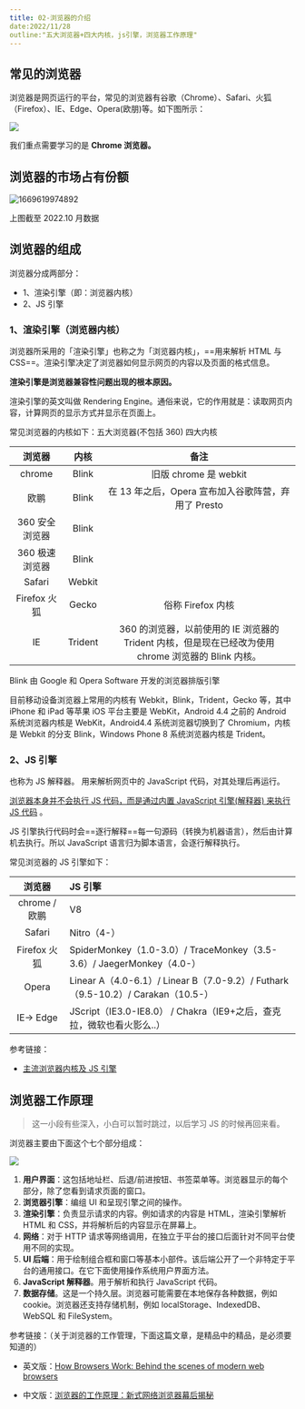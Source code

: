 ```yaml
---
title: 02-浏览器的介绍
date:2022/11/28
outline:"五大浏览器+四大内核，js引擎，浏览器工作原理"
---
```


## 常见的浏览器

浏览器是网页运行的平台，常见的浏览器有谷歌（Chrome）、Safari、火狐（Firefox）、IE、Edge、Opera(欧朋)等。如下图所示：

![]( D:/html5_folder/my-webdoc/图床/qgyh/20191204_1900.png)

我们重点需要学习的是 **Chrome 浏览器。**

## 浏览器的市场占有份额

![1669619974892]( D:/html5_folder/my-webdoc/图床/qgyh/浏览器市场份额.png)

上图截至 2022.10 月数据

## 浏览器的组成

浏览器分成两部分：

- 1、渲染引擎（即：浏览器内核）
- 2、JS 引擎

### 1、渲染引擎（浏览器内核）

浏览器所采用的「渲染引擎」也称之为「浏览器内核」，==用来解析 HTML 与 CSS==。渲染引擎决定了浏览器如何显示网页的内容以及页面的格式信息。

**渲染引擎是浏览器兼容性问题出现的根本原因。**

渲染引擎的英文叫做 Rendering Engine。通俗来说，它的作用就是：读取网页内容，计算网页的显示方式并显示在页面上。

常见浏览器的内核如下：五大浏览器(不包括 360) 四大内核

|     浏览器     |  内核   |                                                 备注                                                 |
| :------------: | :-----: | :--------------------------------------------------------------------------------------------------: |
|     chrome     |  Blink  |                                        旧版 chrome 是 webkit                                         |
|      欧鹏      |  Blink  |                         在 13 年之后，Opera 宣布加入谷歌阵营，弃用了 Presto                          |
| 360 安全浏览器 |  Blink  |                                                                                                      |
| 360 极速浏览器 |  Blink  |                                                                                                      |
|     Safari     | Webkit  |                                                                                                      |
|  Firefox 火狐  |  Gecko  |                                          俗称 Firefox 内核                                           |
|       IE       | Trident | 360 的浏览器，以前使用的 IE 浏览器的 Trident 内核，但是现在已经改为使用 chrome 浏览器的 Blink 内核。 |

Blink 由 Google 和 Opera Software 开发的浏览器排版引擎

目前移动设备浏览器上常用的内核有 Webkit，Blink，Trident，Gecko 等，其中 iPhone 和 iPad 等苹果 iOS 平台主要是 WebKit，Android 4.4 之前的 Android 系统浏览器内核是 WebKit，Android4.4 系统浏览器切换到了 Chromium，内核是 Webkit 的分支 Blink，Windows Phone 8 系统浏览器内核是 Trident。

### 2、JS 引擎

也称为 JS 解释器。 用来解析网页中的 JavaScript 代码，对其处理后再运行。

<u>浏览器本身并不会执行 JS 代码，而是通过内置 JavaScript 引擎(解释器) 来执行 JS 代码</u> 。

JS 引擎执行代码时会==逐行解释==每一句源码（转换为机器语言），然后由计算机去执行。所以 JavaScript 语言归为脚本语言，会逐行解释执行。

常见浏览器的 JS 引擎如下：

|    浏览器     | JS 引擎                                                                         |
| :-----------: | :------------------------------------------------------------------------------ |
| chrome / 欧鹏 | V8                                                                              |
|    Safari     | Nitro（4-）                                                                     |
| Firefox 火狐  | SpiderMonkey（1.0-3.0）/ TraceMonkey（3.5-3.6）/ JaegerMonkey（4.0-）           |
|     Opera     | Linear A（4.0-6.1）/ Linear B（7.0-9.2）/ Futhark（9.5-10.2）/ Carakan（10.5-） |
|   IE-> Edge   | JScript（IE3.0-IE8.0） / Chakra（IE9+之后，查克拉，微软也看火影么..）           |

参考链接：

- [主流浏览器内核及 JS 引擎](https://juejin.im/post/5ada727c518825670b33a584)

## 浏览器工作原理

> 这一小段有些深入，小白可以暂时跳过，以后学习 JS 的时候再回来看。

浏览器主要由下面这个七个部分组成：

![]( D:/html5_folder/my-webdoc/图床/qgyh/20180124_1700.png)

1. **用户界面**：这包括地址栏、后退/前进按钮、书签菜单等。浏览器显示的每个部分，除了您看到请求页面的窗口。
2. **浏览器引擎**：编组 UI 和呈现引擎之间的操作。
3. **渲染引擎**：负责显示请求的内容。例如请求的内容是 HTML，渲染引擎解析 HTML 和 CSS，并将解析后的内容显示在屏幕上。
4. **网络**：对于 HTTP 请求等网络调用，在独立于平台的接口后面针对不同平台使用不同的实现。
5. **UI 后端**：用于绘制组合框和窗口等基本小部件。该后端公开了一个非特定于平台的通用接口。在它下面使用操作系统用户界面方法。
6. **JavaScript 解释器**。用于解析和执行 JavaScript 代码。
7. **数据存储**。这是一个持久层。浏览器可能需要在本地保存各种数据，例如 cookie。浏览器还支持存储机制，例如 localStorage、IndexedDB、WebSQL 和 FileSystem。

参考链接：（关于浏览器的工作管理，下面这篇文章，是精品中的精品，是必须要知道的）

- 英文版：[How Browsers Work: Behind the scenes of modern web browsers](https://www.html5rocks.com/en/tutorials/internals/howbrowserswork/)

- 中文版：[浏览器的工作原理：新式网络浏览器幕后揭秘](https://www.html5rocks.com/zh/tutorials/internals/howbrowserswork/)
